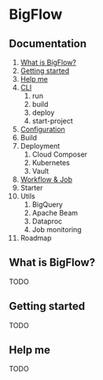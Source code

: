 # BigFlow

## Documentation

1. [What is BigFlow?](#what-is-bigflow)
1. [Getting started](#getting-started)
1. [Help me](#help-me)
1. [CLI](./docs/content/cli.md)
    1. run
    1. build
    1. deploy
    1. start-project
1. [Configuration](./docs/content/configuration.md)
1. Build
1. Deployment
    1. Cloud Composer
    1. Kubernetes
    1. Vault
1. [Workflow & Job](./docs/content/workflow-and-job.md)
1. Starter
1. Utils
    1. BigQuery
    1. Apache Beam
    1. Dataproc
    1. Job monitoring
1. Roadmap

## What is BigFlow?
TODO

## Getting started
TODO

## Help me
TODO